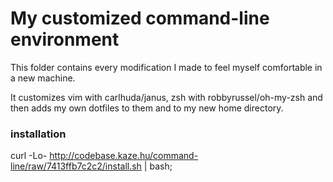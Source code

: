 # My customized command-line environment

This folder contains every modification I made to feel myself comfortable in a new machine.

It customizes vim with carlhuda/janus, zsh with robbyrussel/oh-my-zsh and then adds my own dotfiles to them and to my new home directory.

### installation

curl -Lo- http://codebase.kaze.hu/command-line/raw/7413ffb7c2c2/install.sh | bash;
